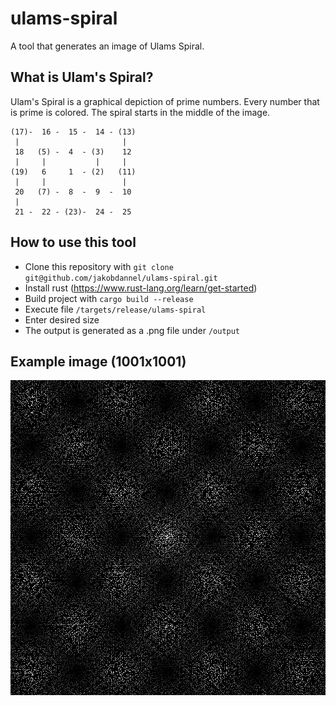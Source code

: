 # ulams-spiral

A tool that generates an image of Ulams Spiral.

## What is Ulam's Spiral?

Ulam's Spiral is a graphical depiction of prime numbers. Every number that is prime is colored. The spiral starts in the middle of the image.
```
(17)-  16 -  15 -  14 - (13)
 |                       |
 18   (5) -  4  - (3)    12
 |     |           |     |
(19)   6     1  - (2)   (11)
 |     |                 |
 20   (7) -  8  -  9  -  10
 |  
 21 -  22 - (23)-  24 -  25

```

## How to use this tool

* Clone this repository with `git clone git@github.com/jakobdannel/ulams-spiral.git`
* Install rust (https://www.rust-lang.org/learn/get-started)
* Build project with `cargo build --release`
* Execute file `/targets/release/ulams-spiral`
* Enter desired size
* The output is generated as a .png file under `/output`

## Example image (1001x1001)

![Example image](/output/output.png)